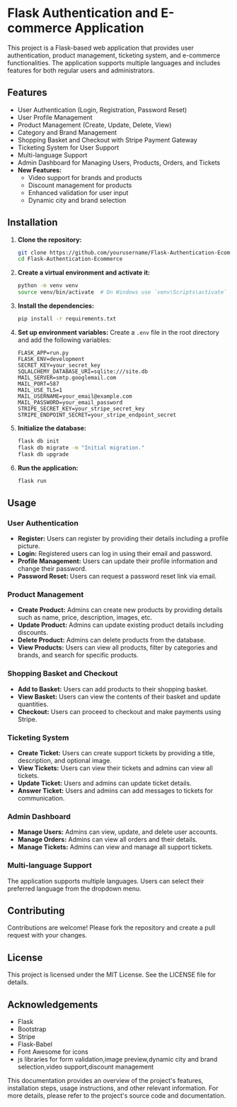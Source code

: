 # Flask Authentication and E-commerce Application

This project is a Flask-based web application that provides user authentication, product management, ticketing system, and e-commerce functionalities. The application supports multiple languages and includes features for both regular users and administrators.

## Features

- User Authentication (Login, Registration, Password Reset)
- User Profile Management
- Product Management (Create, Update, Delete, View)
- Category and Brand Management
- Shopping Basket and Checkout with Stripe Payment Gateway
- Ticketing System for User Support
- Multi-language Support
- Admin Dashboard for Managing Users, Products, Orders, and Tickets
- **New Features:**
  - Video support for brands and products
  - Discount management for products
  - Enhanced validation for user input
  - Dynamic city and brand selection

## Installation

1. **Clone the repository:**
   ```bash
   git clone https://github.com/yourusername/Flask-Authentication-Ecommerce.git
   cd Flask-Authentication-Ecommerce
   ```

2. **Create a virtual environment and activate it:**
   ```bash
   python -m venv venv
   source venv/bin/activate  # On Windows use `venv\Scripts\activate`
   ```

3. **Install the dependencies:**
   ```bash
   pip install -r requirements.txt
   ```

4. **Set up environment variables:** Create a `.env` file in the root directory and add the following variables:
   ```plaintext
   FLASK_APP=run.py
   FLASK_ENV=development
   SECRET_KEY=your_secret_key
   SQLALCHEMY_DATABASE_URI=sqlite:///site.db
   MAIL_SERVER=smtp.googlemail.com
   MAIL_PORT=587
   MAIL_USE_TLS=1
   MAIL_USERNAME=your_email@example.com
   MAIL_PASSWORD=your_email_password
   STRIPE_SECRET_KEY=your_stripe_secret_key
   STRIPE_ENDPOINT_SECRET=your_stripe_endpoint_secret
   ```

5. **Initialize the database:**
   ```bash
   flask db init
   flask db migrate -m "Initial migration."
   flask db upgrade
   ```

6. **Run the application:**
   ```bash
   flask run
   ```

## Usage

### User Authentication
- **Register:** Users can register by providing their details including a profile picture.
- **Login:** Registered users can log in using their email and password.
- **Profile Management:** Users can update their profile information and change their password.
- **Password Reset:** Users can request a password reset link via email.

### Product Management
- **Create Product:** Admins can create new products by providing details such as name, price, description, images, etc.
- **Update Product:** Admins can update existing product details including discounts.
- **Delete Product:** Admins can delete products from the database.
- **View Products:** Users can view all products, filter by categories and brands, and search for specific products.

### Shopping Basket and Checkout
- **Add to Basket:** Users can add products to their shopping basket.
- **View Basket:** Users can view the contents of their basket and update quantities.
- **Checkout:** Users can proceed to checkout and make payments using Stripe.

### Ticketing System
- **Create Ticket:** Users can create support tickets by providing a title, description, and optional image.
- **View Tickets:** Users can view their tickets and admins can view all tickets.
- **Update Ticket:** Users and admins can update ticket details.
- **Answer Ticket:** Users and admins can add messages to tickets for communication.

### Admin Dashboard
- **Manage Users:** Admins can view, update, and delete user accounts.
- **Manage Orders:** Admins can view all orders and their details.
- **Manage Tickets:** Admins can view and manage all support tickets.

### Multi-language Support
The application supports multiple languages. Users can select their preferred language from the dropdown menu.

## Contributing

Contributions are welcome! Please fork the repository and create a pull request with your changes.

## License

This project is licensed under the MIT License. See the LICENSE file for details.

## Acknowledgements

- Flask
- Bootstrap
- Stripe
- Flask-Babel
- Font Awesome for icons
- js libraries for form validation,image preview,dynamic city and brand selection,video support,discount management



This documentation provides an overview of the project's features, installation steps, usage instructions, and other relevant information. For more details, please refer to the project's source code and documentation.
